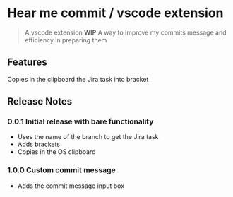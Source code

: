 # Hear me commit / vscode extension

> A vscode extension **WIP**
> A way to improve my commits message and efficiency in preparing them

## Features

Copies in the clipboard the Jira task into bracket

## Release Notes

### 0.0.1 Initial release with bare functionality
- Uses the name of the branch to get the Jira task
- Adds brackets
- Copies in the OS clipboard

### 1.0.0 Custom commit message
- Adds the commit message input box